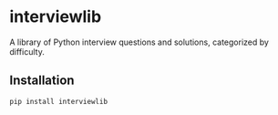 # interviewlib

A library of Python interview questions and solutions, categorized by difficulty.

## Installation

```bash
pip install interviewlib

